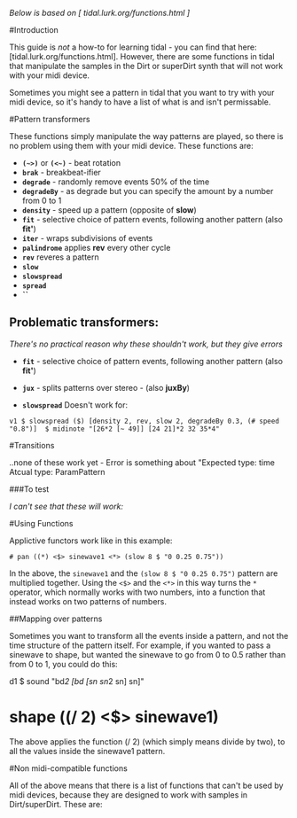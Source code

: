 *Below is based on [ tidal.lurk.org/functions.html ]*

#Introduction

This guide is *not* a how-to for learning tidal - you can find that here: [tidal.lurk.org/functions.html]. However, there are some functions in tidal that manipulate the samples in the Dirt or superDirt synth that will not work with your midi device. 

Sometimes you might see a pattern in tidal that you want to try with your midi device, so it's handy to have a list of what is and isn't permissable. 


#Pattern transformers

These functions simply manipulate the way patterns are played, so there is no problem using them with your midi device. These functions are: 


- __`(~>)`__ or __`(<~)`__ - beat rotation
- __`brak`__ - breakbeat-ifier
- __`degrade`__ - randomly remove events 50% of the time
- __`degradeBy`__ - as degrade but you can specify the amount by a number from 0 to 1
- __`density`__ - speed up a pattern (opposite of __slow__)
- __`fit`__ - selective choice of pattern events, following another pattern (also __fit'__)
- __`iter`__ - wraps subdivisions of events
- __`palindrome`__ applies __rev__ every other cycle
- __`rev`__ reveres a pattern
- __`slow`__
- __`slowspread`__
- __`spread`__
- __``__


## Problematic transformers: 

*There's no practical reason why these shouldn't work, but they give errors*

- __`fit`__ - selective choice of pattern events, following another pattern (also __fit'__)

- __`jux`__ - splits patterns over stereo - (also __juxBy__) 


- __`slowspread`__ Doesn't work for:

```
v1 $ slowspread ($) [density 2, rev, slow 2, degradeBy 0.3, (# speed "0.8")]  $ midinote "[26*2 [~ 49]] [24 21]*2 32 35*4"
```

#Transitions

..none of these work yet - Error is something about "Expected type: time Atcual type: ParamPattern

###To test

*I can't see that these will work:*















#Using Functions

Applictive functors work like in this example: 

	# pan ((*) <$> sinewave1 <*> (slow 8 $ "0 0.25 0.75"))


In the above, the  `sinewave1`  and the  `(slow 8 $ "0 0.25 0.75")`  pattern are multiplied together. Using the `<$>`  and the  `<*>`  in this way turns the  `*` operator, which normally works with two numbers, into a function that instead works on two patterns of numbers.

##Mapping over patterns

Sometimes you want to transform all the events inside a pattern, and not the time structure of the pattern itself. For example, if you wanted to pass a sinewave to shape, but wanted the sinewave to go from 0 to 0.5 rather than from 0 to 1, you could do this:

d1 $ sound "bd*2 [bd [sn sn*2 sn] sn]"

   # shape ((/ 2) <$> sinewave1)
The above applies the function (/ 2) (which simply means divide by two), to all the values inside the sinewave1 pattern.







#Non midi-compatible functions

All of the above means that there is  a list of functions that can't be used by midi devices, because they are designed to work with samples in Dirt/superDirt. These are: 

 
